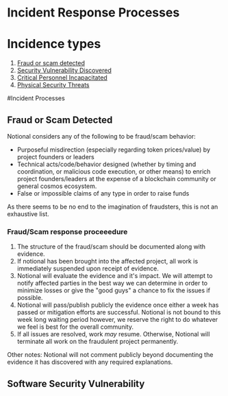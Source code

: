 # Incident Response Processes

# Incidence types
1. [Fraud or scam detected](#fraudsandscams)
2. [Security Vulnerability Discovered](#vulnerability)
3. [Critical Personnel Incapacitated](#criticalpersonnel)
4. [Physical Security Threats](#physicalsecurity)

#Incident Processes

## Fraud or Scam Detected <a name="fraudsandscams"></a>

Notional considers any of the following to be fraud/scam behavior:
* Purposeful misdirection (especially regarding token prices/value) by project founders or leaders
* Technical acts/code/behavior designed (whether by timing and coordination, or malicious code execution, or other means) to enrich project founders/leaders at the expense of a blockchain community or general cosmos ecosystem.
* False or impossible claims of any type in order to raise funds

As there seems to be no end to the imagination of fraudsters, this is not an exhaustive list.  

### Fraud/Scam response proceeedure
1. The structure of the fraud/scam should be documented along with evidence.
2. If notional has been brought into the affected project, all work is immediately suspended upon receipt of evidence.  
3. Notional will evaluate the evidence and it's impact.  We will attempt to notify affected parties in the best way we can determine in order to minimize losses or give the "good guys" a chance to fix the issues if possible.  
4. Notional will pass/publish publicly the evidence once either a week has passed or mitigation efforts are successful.  Notional is not bound to this week long waiting period however, we reserve the right to do whatever we feel is best for the overall community.
5. If all issues are resolved, work *may* resume.  Otherwise, Notional will terminate all work on the fraudulent project permanently.

Other notes: Notional will not comment publicly beyond documenting the evidence it has discovered with any required explanations.

## Software Security Vulnerability <a name="vulnerability"></a>
